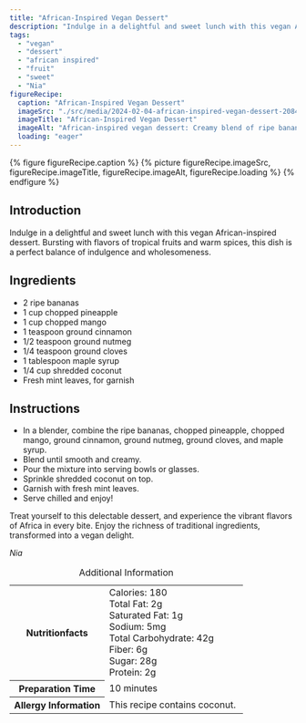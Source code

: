```yaml
---
title: "African-Inspired Vegan Dessert"
description: "Indulge in a delightful and sweet lunch with this vegan African-inspired dessert. Bursting with flavors of tropical fruits and warm spices, this dish is a perfect balance of indulgence and wholesomeness."
tags:
  - "vegan"
  - "dessert"
  - "african inspired"
  - "fruit"
  - "sweet"
  - "Nia"
figureRecipe: 
  caption: "African-Inspired Vegan Dessert"
  imageSrc: "./src/media/2024-02-04-african-inspired-vegan-dessert-2084.png"
  imageTitle: "African-Inspired Vegan Dessert"
  imageAlt: "African-inspired vegan dessert: Creamy blend of ripe bananas, pineapple, and mango infused with warm spices, topped with shredded coconut and mint."
  loading: "eager"
---
```


{% figure figureRecipe.caption %}
{% picture figureRecipe.imageSrc, figureRecipe.imageTitle, figureRecipe.imageAlt, figureRecipe.loading %}
{% endfigure %}

## Introduction

Indulge in a delightful and sweet lunch with this vegan African-inspired dessert. Bursting with flavors of tropical fruits and warm spices, this dish is a perfect balance of indulgence and wholesomeness.

## Ingredients

- 2 ripe bananas
- 1 cup chopped pineapple
- 1 cup chopped mango
- 1 teaspoon ground cinnamon
- 1/2 teaspoon ground nutmeg
- 1/4 teaspoon ground cloves
- 1 tablespoon maple syrup
- 1/4 cup shredded coconut
- Fresh mint leaves, for garnish

## Instructions

- In a blender, combine the ripe bananas, chopped pineapple, chopped mango, ground cinnamon, ground nutmeg, ground cloves, and maple syrup.
- Blend until smooth and creamy.
- Pour the mixture into serving bowls or glasses.
- Sprinkle shredded coconut on top.
- Garnish with fresh mint leaves.
- Serve chilled and enjoy!

Treat yourself to this delectable dessert, and experience the vibrant flavors of Africa in every bite. Enjoy the richness of traditional ingredients, transformed into a vegan delight.

*Nia*

<table><caption class='sr-only'>Additional Information</caption><tr><th>Nutritionfacts</th><td>Calories: 180<br />
Total Fat: 2g<br />
Saturated Fat: 1g<br />
Sodium: 5mg<br />
Total Carbohydrate: 42g<br />
Fiber: 6g<br />
Sugar: 28g<br />
Protein: 2g&nbsp;</td></tr><tr><th>Preparation Time</th><td>10 minutes&nbsp;</td></tr><tr><th>Allergy Information</th><td>This recipe contains coconut.&nbsp;</td></tr></table>


